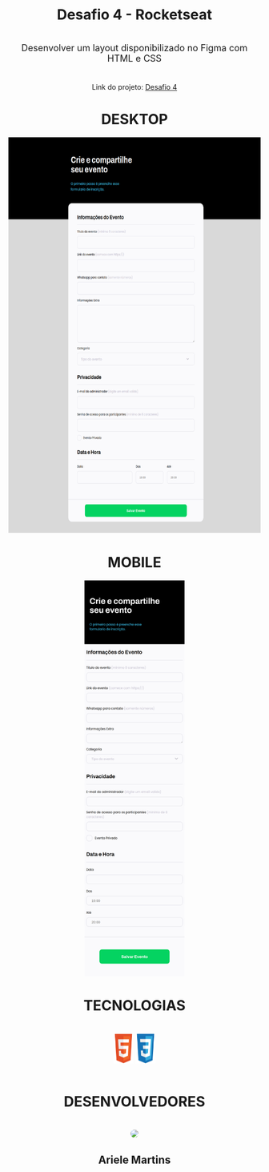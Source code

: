 
<h1 align="center">Desafio 4 - Rocketseat</h1>
<p align="center" style="padding:20px;font-size:18px">Desenvolver um layout disponibilizado no Figma com HTML e CSS</p>
<p align="center">Link do projeto: <a href="https://arielemartins.github.io/exercicios_explorer_rocketseat/projeto_4/" target="_blank" >Desafio 4</a></p>
<h1 align="center">DESKTOP</h1>
<div align="center">
<img src="assets/imgs/design/projeto_4_desktop.png" height="790em">
</div>
<h1 align="center">MOBILE</h1>

<div align="center" >

<img src="assets/imgs/design/projeto_4_mobile.png" height="790em">

</div>

<h1 align="center">TECNOLOGIAS</h1>
<div align="center" style="padding:20px">
    <img align="center" alt="ari-html5" height='60' width='40' src="https://raw.githubusercontent.com/devicons/devicon/master/icons/html5/html5-original.svg">
    <img align="center" alt="ari-css3" height='60' width='40' src="https://raw.githubusercontent.com/devicons/devicon/master/icons/css3/css3-original.svg">
</div>
<h1 align="center">DESENVOLVEDORES</h1>
<div align="center" style="padding:20px">
    <img style="border-radius: 50%" height="200em" src="https://github.com/ArieleMartins.png">
    <h2 >Ariele Martins</h2>
</div>